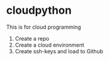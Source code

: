 # cloudpython
This is for cloud programming

1.  Create a repo
2.  Create a cloud environment
3.  Create ssh-keys and load to Github